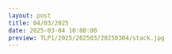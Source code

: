 ```yaml
---
layout: post
title: 04/03/2025
date: 2025-03-04 10:00:00
preview: TLP1/2025/202503/20250304/stack.jpg
---
```

